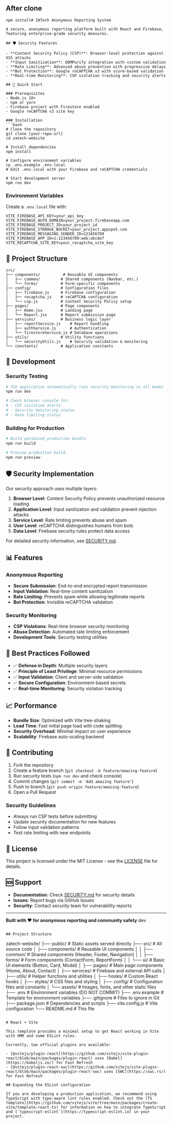 ## After clone
```
npm install# ZATech Anonymous Reporting System

A secure, anonymous reporting platform built with React and Firebase, featuring enterprise-grade security measures.

## 🛡️ Security Features

- **Content Security Policy (CSP)**: Browser-level protection against XSS attacks
- **Input Sanitization**: DOMPurify integration with custom validation
- **Rate Limiting**: Advanced abuse prevention with progressive delays
- **Bot Protection**: Google reCAPTCHA v3 with score-based validation
- **Real-time Monitoring**: CSP violation tracking and security alerts

## 🚀 Quick Start

### Prerequisites
- Node.js 18+ 
- npm or yarn
- Firebase project with Firestore enabled
- Google reCAPTCHA v3 site key

### Installation
```bash
# Clone the repository
git clone [your-repo-url]
cd zatech-website

# Install dependencies
npm install

# Configure environment variables
cp .env.example .env.local
# Edit .env.local with your Firebase and reCAPTCHA credentials

# Start development server
npm run dev
```

### Environment Variables
Create a `.env.local` file with:
```env
VITE_FIREBASE_API_KEY=your_api_key
VITE_FIREBASE_AUTH_DOMAIN=your_project.firebaseapp.com
VITE_FIREBASE_PROJECT_ID=your_project_id
VITE_FIREBASE_STORAGE_BUCKET=your_project.appspot.com
VITE_FIREBASE_MESSAGING_SENDER_ID=123456789
VITE_FIREBASE_APP_ID=1:123456789:web:abcdef
VITE_RECAPTCHA_SITE_KEY=your_recaptcha_site_key
```

## 📁 Project Structure

```
src/
├── components/          # Reusable UI components
│   ├── common/         # Shared components (Navbar, etc.)
│   └── forms/          # Form-specific components
├── config/             # Configuration files
│   ├── firebase.js     # Firebase configuration
│   ├── recaptcha.js    # reCAPTCHA configuration
│   └── csp.js          # Content Security Policy setup
├── pages/              # Page components
│   ├── Home.jsx        # Landing page
│   └── Report.jsx      # Report submission page
├── services/           # Business logic layer
│   ├── reportService.js    # Report handling
│   ├── authService.js      # Authentication
│   └── firestoreService.js # Database operations
├── utils/              # Utility functions
│   └── securityUtils.js    # Security validation & monitoring
└── constants/          # Application constants
```

## 🔧 Development

### Security Testing
```bash
# The application automatically runs security monitoring in all modes
npm run dev

# Check browser console for:
# - CSP violation alerts  
# - Security monitoring status
# - Rate limiting status
```

### Building for Production
```bash
# Build optimized production bundle
npm run build

# Preview production build
npm run preview
```

## 🛡️ Security Implementation

Our security approach uses multiple layers:

1. **Browser Level**: Content Security Policy prevents unauthorized resource loading
2. **Application Level**: Input sanitization and validation prevent injection attacks
3. **Service Level**: Rate limiting prevents abuse and spam
4. **User Level**: reCAPTCHA distinguishes humans from bots
5. **Data Level**: Firebase security rules protect data access

For detailed security information, see [SECURITY.md](./SECURITY.md).

## 📊 Features

### Anonymous Reporting
- **Secure Submission**: End-to-end encrypted report transmission
- **Input Validation**: Real-time content sanitization
- **Rate Limiting**: Prevents spam while allowing legitimate reports
- **Bot Protection**: Invisible reCAPTCHA validation

### Security Monitoring
- **CSP Violations**: Real-time browser security monitoring
- **Abuse Detection**: Automated rate limiting enforcement
- **Development Tools**: Security testing utilities

## 🎯 Best Practices Followed

- ✅ **Defense in Depth**: Multiple security layers
- ✅ **Principle of Least Privilege**: Minimal resource permissions
- ✅ **Input Validation**: Client and server-side validation
- ✅ **Secure Configuration**: Environment-based secrets
- ✅ **Real-time Monitoring**: Security violation tracking

## 📈 Performance

- **Bundle Size**: Optimized with Vite tree-shaking
- **Load Time**: Fast initial page load with code splitting
- **Security Overhead**: Minimal impact on user experience
- **Scalability**: Firebase auto-scaling backend

## 🤝 Contributing

1. Fork the repository
2. Create a feature branch (`git checkout -b feature/amazing-feature`)
3. Run security tests (`npm run dev` and check console)
4. Commit changes (`git commit -m 'Add amazing feature'`)
5. Push to branch (`git push origin feature/amazing-feature`)
6. Open a Pull Request

### Security Guidelines
- Always run CSP tests before submitting
- Update security documentation for new features
- Follow input validation patterns
- Test rate limiting with new endpoints

## 📄 License

This project is licensed under the MIT License - see the [LICENSE](LICENSE) file for details.

## 🆘 Support

- **Documentation**: Check [SECURITY.md](./SECURITY.md) for security details
- **Issues**: Report bugs via GitHub Issues
- **Security**: Contact security team for vulnerability reports

---

**Built with ❤️ for anonymous reporting and community safety** dev
```

## Project Structure
```
zatech-website/
├── public/                       # Static assets served directly
├── src/                          # All source code
│   ├── components/               # Reusable UI components
│   │   ├── common/               # Shared components (Header, Footer, Navigation)
│   │   ├── forms/                # Form components (ContactForm, ReportForm)
│   │   └── ui/                   # Basic UI elements (Button, Card, Modal)
│   ├── pages/                    # Main page components (Home, About, Contact)
│   ├── services/                 # Firebase and external API calls
│   ├── utils/                    # Helper functions and utilities
│   ├── hooks/                    # Custom React hooks
│   ├── styles/                   # CSS files and styling
│   ├── config/                   # Configuration files and constants
│   └── assets/                   # Images, fonts, and other static files
├── .env                          # Environment variables (DO NOT COMMIT)
├── .env.example                  # Template for environment variables
├── .gitignore                    # Files to ignore in Git
├── package.json                  # Dependencies and scripts
├── vite.config.js                # Vite configuration
└── README.md                     # This file
```

# React + Vite

This template provides a minimal setup to get React working in Vite with HMR and some ESLint rules.

Currently, two official plugins are available:

- [@vitejs/plugin-react](https://github.com/vitejs/vite-plugin-react/blob/main/packages/plugin-react) uses [Babel](https://babeljs.io/) for Fast Refresh
- [@vitejs/plugin-react-swc](https://github.com/vitejs/vite-plugin-react/blob/main/packages/plugin-react-swc) uses [SWC](https://swc.rs/) for Fast Refresh

## Expanding the ESLint configuration

If you are developing a production application, we recommend using TypeScript with type-aware lint rules enabled. Check out the [TS template](https://github.com/vitejs/vite/tree/main/packages/create-vite/template-react-ts) for information on how to integrate TypeScript and [`typescript-eslint`](https://typescript-eslint.io) in your project.
